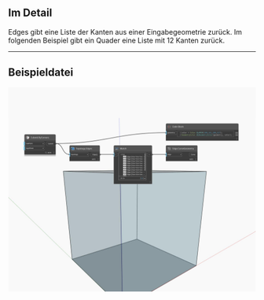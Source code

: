 ## Im Detail
Edges gibt eine Liste der Kanten aus einer Eingabegeometrie zurück. Im folgenden Beispiel gibt ein Quader eine Liste mit 12 Kanten zurück.
___
## Beispieldatei

![Edges](./Autodesk.DesignScript.Geometry.Topology.Edges_img.jpg)

